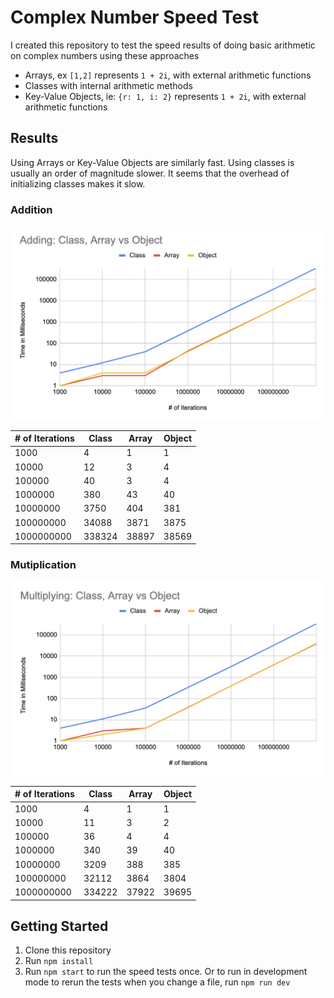 # Complex Number Speed Test

I created this repository to test the speed results of doing basic arithmetic on complex numbers using these approaches
- Arrays, ex ```[1,2]``` represents ```1 + 2i```, with external arithmetic functions
- Classes with internal arithmetic methods
- Key-Value Objects, ie: ```{r: 1, i: 2}``` represents ```1 + 2i```, with external arithmetic functions

## Results
Using Arrays or Key-Value Objects are similarly fast. Using classes is usually an order of magnitude slower. It seems that the overhead of initializing classes makes it slow.

### Addition
![Screenshot](/addition.png)

| # of Iterations | Class  | Array | Object |
|-----------------|--------|-------|--------|
| 1000            | 4      | 1     | 1      |
| 10000           | 12     | 3     | 4      |
| 100000          | 40     | 3     | 4      |
| 1000000         | 380    | 43    | 40     |
| 10000000        | 3750   | 404   | 381    |
| 100000000       | 34088  | 3871  | 3875   |
| 1000000000      | 338324 | 38897 | 38569  |

### Mutiplication
![Screenshot](/multiplication.png)

| # of Iterations | Class  | Array | Object |
|-----------------|--------|-------|--------|
| 1000            | 4      | 1     | 1      |
| 10000           | 11     | 3     | 2      |
| 100000          | 36     | 4     | 4      |
| 1000000         | 340    | 39    | 40     |
| 10000000        | 3209   | 388   | 385    |
| 100000000       | 32112  | 3864  | 3804   |
| 1000000000      | 334222 | 37922 | 39695  |

## Getting Started
1. Clone this repository
2. Run ```npm install```
3. Run ```npm start``` to run the speed tests once. Or to run in development mode to rerun the tests when you change a file, run ```npm run dev```